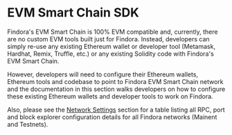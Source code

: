 # EVM Smart Chain SDK

Findora's EVM Smart Chain is 100% EVM compatible and, currently, there are no custom EVM tools built just for Findora. Instead, developers can simply re-use any existing Ethereum wallet or developer tool (Metamask, Hardhat, Remix, Truffle, etc.) or any existing Solidity code with Findora's EVM Smart Chain.

However, developers will need to configure their Ethereum wallets, Ethereum tools and codebase to point to Findora EVM Smart Chain network and the documentation in this section walks developers on how to configure these existing Ethereum wallets and developer tools to work on Findora.

Also, please see the [Network Settings](../../../network-settings/network-settings.md) section for a table listing all RPC, port and block explorer configuration details for all Findora networks (Mainent and Testnets).

